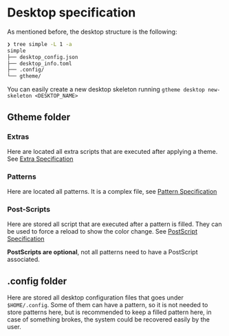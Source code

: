 # Desktop specification

As mentioned before, the desktop structure is the following:

```bash
❯ tree simple -L 1 -a
simple
├── desktop_config.json
├── desktop_info.toml
├── .config/
└── gtheme/
```

You can easily create a new desktop skeleton running `gtheme desktop new-skeleton <DESKTOP_NAME>`

## Gtheme folder

### Extras

Here are located all extra scripts that are executed after applying a theme. See [Extra Specification](folder_structure/extra_especification.md)

### Patterns

Here are located all patterns. It is a complex file, see [Pattern Specification](folder_structure/pattern-specification.md)

### Post-Scripts

Here are stored all script that are executed after a pattern is filled. They can be used to force a reload to show the color change. See [PostScript Specification](folder_structure/postscript_specification.md)

**PostScripts are optional**, not all patterns need to have a PostScript associated.


## .config folder

Here are stored all desktop configuration files that goes under `$HOME/.config`. Some of them can have a pattern, so it is not needed to store patterns here, but is recommended to keep a filled pattern here, in case of something brokes, the system could be recovered easily by the user.
